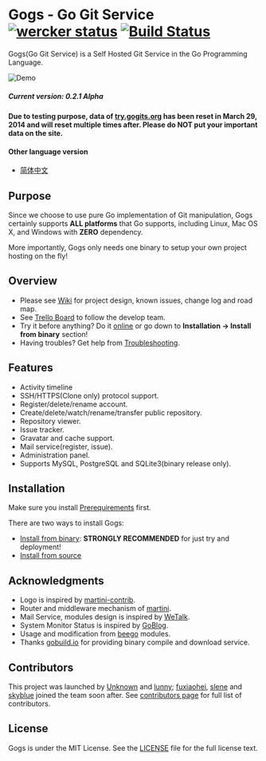 Gogs - Go Git Service [![wercker status](https://app.wercker.com/status/ad0bdb0bc450ac6f09bc56b9640a50aa/s/ "wercker status")](https://app.wercker.com/project/bykey/ad0bdb0bc450ac6f09bc56b9640a50aa) [![Build Status](https://drone.io/github.com/gogits/gogs/status.png)](https://drone.io/github.com/gogits/gogs/latest)
=====================

Gogs(Go Git Service) is a Self Hosted Git Service in the Go Programming Language.

![Demo](http://gowalker.org/public/gogs_demo.gif)

##### Current version: 0.2.1 Alpha

#### Due to testing purpose, data of [try.gogits.org](http://try.gogits.org) has been reset in March 29, 2014 and will reset multiple times after. Please do NOT put your important data on the site.

#### Other language version

- [简体中文](README_ZH.md)

## Purpose

Since we choose to use pure Go implementation of Git manipulation, Gogs certainly supports **ALL platforms**  that Go supports, including Linux, Mac OS X, and Windows with **ZERO** dependency. 

More importantly, Gogs only needs one binary to setup your own project hosting on the fly!

## Overview

- Please see [Wiki](https://github.com/gogits/gogs/wiki) for project design, known issues, change log and road map.
- See [Trello Board](https://trello.com/b/uxAoeLUl/gogs-go-git-service) to follow the develop team.
- Try it before anything? Do it [online](http://try.gogits.org/Unknown/gogs) or go down to **Installation -> Install from binary** section!
- Having troubles? Get help from [Troubleshooting](https://github.com/gogits/gogs/wiki/Troubleshooting).

## Features

- Activity timeline
- SSH/HTTPS(Clone only) protocol support.
- Register/delete/rename account.
- Create/delete/watch/rename/transfer public repository.
- Repository viewer.
- Issue tracker.
- Gravatar and cache support.
- Mail service(register, issue).
- Administration panel.
- Supports MySQL, PostgreSQL and SQLite3(binary release only).

## Installation

Make sure you install [Prerequirements](https://github.com/gogits/gogs/wiki/Prerequirements) first.

There are two ways to install Gogs:

- [Install from binary](https://github.com/gogits/gogs/wiki/Install-from-binary): **STRONGLY RECOMMENDED** for just try and deployment!
- [Install from source](https://github.com/gogits/gogs/wiki/Install-from-source)

## Acknowledgments

- Logo is inspired by [martini-contrib](https://github.com/martini-contrib).
- Router and middleware mechanism of [martini](http://martini.codegangsta.io/).
- Mail Service, modules design is inspired by [WeTalk](https://github.com/beego/wetalk).
- System Monitor Status is inspired by [GoBlog](https://github.com/fuxiaohei/goblog).
- Usage and modification from [beego](http://beego.me) modules.
- Thanks [gobuild.io](http://gobuild.io) for providing binary compile and download service.

## Contributors

This project was launched by [Unknown](https://github.com/Unknwon) and [lunny](https://github.com/lunny); [fuxiaohei](https://github.com/fuxiaohei), [slene](https://github.com/slene) and [skyblue](https://github.com/shxsun) joined the team soon after. See [contributors page](https://github.com/gogits/gogs/graphs/contributors) for full list of contributors.

## License

Gogs is under the MIT License. See the [LICENSE](https://github.com/gogits/gogs/blob/master/LICENSE) file for the full license text.
